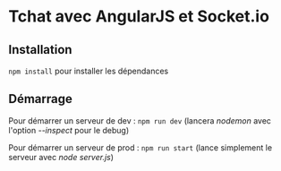 # Tchat avec AngularJS et Socket.io

## Installation

`npm install` pour installer les dépendances

## Démarrage

Pour démarrer un serveur de dev : `npm run dev` (lancera *nodemon* avec l'option *--inspect* pour le debug)

Pour démarrer un serveur de prod : `npm run start` (lance simplement le serveur avec *node server.js*)